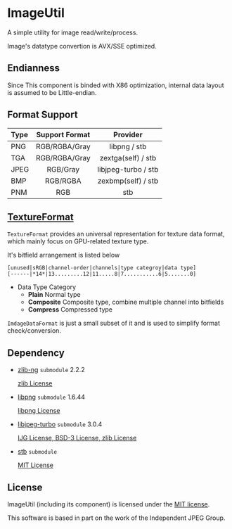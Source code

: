 # ImageUtil

A simple utility for image read/write/process.

Image's datatype convertion is AVX/SSE optimized.

## Endianness

Since This component is binded with X86 optimization, internal data layout is assumed to be Little-endian.

## Format Support

| Type | Support Format | Provider |
|:-------|:-------:|:------:|
| PNG | RGB/RGBA/Gray | libpng / stb |
| TGA | RGB/RGBA/Gray | zextga(self) / stb |
| JPEG | RGB/Gray | libjpeg-turbo / stb |
| BMP | RGB/RGBA | zexbmp(self) / stb |
| PNM | RGB | stb |

## [TextureFormat](./TexFormat.h)

`TextureFormat` provides an universal representation for texture data format, which mainly focus on GPU-related texture type.

It's bitfield arrangement is listed below
```
[unused|sRGB|channel-order|channels|type categroy|data type]
[------|*14*|13.........12|11.....8|7...........6|5.......0]
```
* Data Type Category
  * **Plain** Normal type
  * **Composite** Composite type, combine multiple channel into bitfields
  * **Compress** Compressed type

`ImdageDataFormat` is just a small subset of it and is used to simplify format check/conversion.

## Dependency

* [zlib-ng](https://github.com/zlib-ng/zlib-ng) `submodule` 2.2.2

  [zlib License](../3rdParty/zlib-ng/LICENSE.md)

* [libpng](http://www.libpng.org/pub/png/libpng.html) `submodule` 1.6.44

  [libpng License](../3rdParty/libpng/LICENSE)

* [libjpeg-turbo](https://www.libjpeg-turbo.org/Main/HomePage) `submodule`  3.0.4

  [IJG License, BSD-3 License, zlib License](../3rdParty/libjpeg-turbo/LICENSE.md)
  
* [stb](https://github.com/nothings/stb) `submodule`

  [MIT License](../3rdParty/stb/LICENSE)

## License

ImageUtil (including its component) is licensed under the [MIT license](License.txt).

This software is based in part on the work of the Independent JPEG Group.